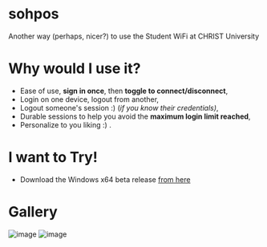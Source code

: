 # sohpos
Another way (perhaps, nicer?) to use the Student WiFi at CHRIST University

# Why would I use it?
- Ease of use, **sign in once**, then **toggle to connect/disconnect**,
- Login on one device, logout from another,
- Logout someone's session :) (_if you know their credentials)_,
- Durable sessions to help you avoid the **maximum login limit reached**,
- Personalize to you liking :) .

# I want to Try!
- Download the Windows x64 beta release [from here](https://github.com/thetrotfreak/sohpos/releases/download/v0.9.0-beta.1/sohpos.exe)

# Gallery
![image](https://github.com/user-attachments/assets/8e1ae9c2-481d-4191-aaf7-3a22f4cdf4de)
![image](https://github.com/user-attachments/assets/0a094085-1811-445c-8431-73c4c01e51bf)
